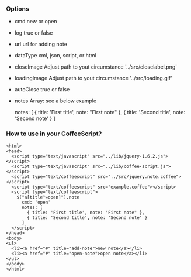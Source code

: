 ### Options

- cmd
    new or open
- log
    true or false
- url
    url for adding note
- dataType
    xml, json, script, or html
- closeImage
    Adjust path to yout circumstance '../src/closelabel.png'
- loadingImage
    Adjust path to yout circumstance '../src/loading.gif'
- autoClose
    true or false
- notes
    Array: see a below example

    notes: [
        { title: 'First title', note: "First note" },
        { title: 'Second title', note: 'Second note' }
    ]

### How to use in your CoffeeScript?

    <html>
    <head>
      <script type="text/javascript" src="../lib/jquery-1.6.2.js"></script>
      <script type="text/javascript" src="../lib/coffee-script.js"></script>
      <script type="text/coffeescript" src="../src/jquery.note.coffee"></script>
      <script type="text/coffeescript" src="example.coffee"></script>
      <script type="text/coffeescript">
        $("a[title^=open]").note
          cmd: 'open'
          notes: [
            { title: 'First title', note: "First note" },
            { title: 'Second title', note: 'Second note' }
          ]
      </script>
    </head>
    <body>
    <ul>
      <li><a href="#" title="add-note">new note</a></li>
      <li><a href="#" title="open-note">open note</a></li>
    </ul>
    </body>
    </html>
